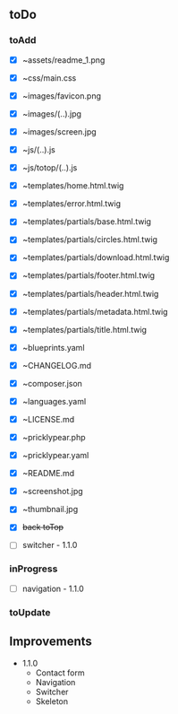 ## toDo

### toAdd

* [x] ~assets/readme_1.png
* [x] ~css/main.css
* [x] ~images/favicon.png
* [x] ~images/(..).jpg
* [x] ~images/screen.jpg
* [x] ~js/(..).js
* [x] ~js/totop/(..).js
* [x] ~templates/home.html.twig
* [x] ~templates/error.html.twig
* [x] ~templates/partials/base.html.twig
* [x] ~templates/partials/circles.html.twig
* [x] ~templates/partials/download.html.twig
* [x] ~templates/partials/footer.html.twig
* [x] ~templates/partials/header.html.twig
* [x] ~templates/partials/metadata.html.twig
* [x] ~templates/partials/title.html.twig
* [x] ~blueprints.yaml
* [x] ~CHANGELOG.md
* [x] ~composer.json
* [x] ~languages.yaml
* [x] ~LICENSE.md
* [x] ~pricklypear.php
* [x] ~pricklypear.yaml
* [x] ~README.md
* [x] ~screenshot.jpg
* [x] ~thumbnail.jpg

* [x] ~~back toTop~~
* [ ] switcher - 1.1.0

### inProgress

* [ ] navigation - 1.1.0

### toUpdate

## Improvements

- 1.1.0
    - Contact form
    - Navigation
    - Switcher
    - Skeleton
